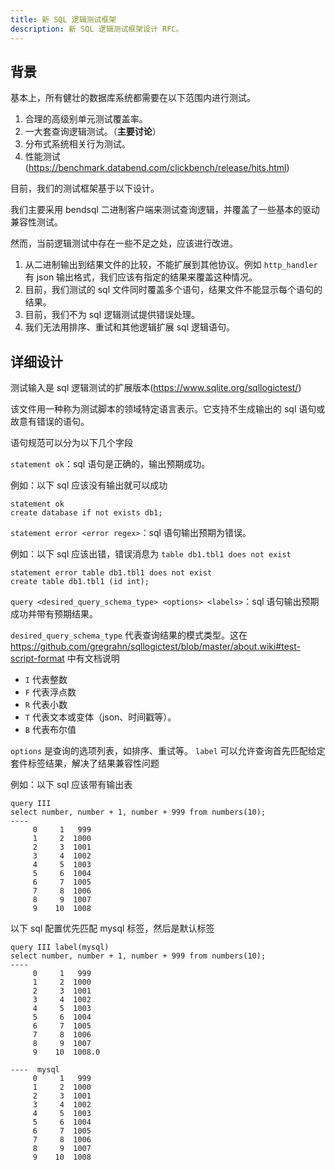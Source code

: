 ```yaml
---
title: 新 SQL 逻辑测试框架
description: 新 SQL 逻辑测试框架设计 RFC。
---
```


## 背景

基本上，所有健壮的数据库系统都需要在以下范围内进行测试。

1. 合理的高级别单元测试覆盖率。
2. 一大套查询逻辑测试。（**主要讨论**）
3. 分布式系统相关行为测试。
4. 性能测试 (https://benchmark.databend.com/clickbench/release/hits.html)

目前，我们的测试框架基于以下设计。

我们主要采用 bendsql 二进制客户端来测试查询逻辑，并覆盖了一些基本的驱动兼容性测试。

然而，当前逻辑测试中存在一些不足之处，应该进行改进。

1. 从二进制输出到结果文件的比较，不能扩展到其他协议。例如 `http_handler` 有 json 输出格式，我们应该有指定的结果来覆盖这种情况。
2. 目前，我们测试的 sql 文件同时覆盖多个语句，结果文件不能显示每个语句的结果。
3. 目前，我们不为 sql 逻辑测试提供错误处理。
4. 我们无法用排序、重试和其他逻辑扩展 sql 逻辑语句。

## 详细设计

测试输入是 sql 逻辑测试的扩展版本(https://www.sqlite.org/sqllogictest/)

该文件用一种称为测试脚本的领域特定语言表示。它支持不生成输出的 sql 语句或故意有错误的语句。

语句规范可以分为以下几个字段

`statement ok`：sql 语句是正确的，输出预期成功。

例如：以下 sql 应该没有输出就可以成功

```text
statement ok
create database if not exists db1;
```

`statement error <error regex>`：sql 语句输出预期为错误。

例如：以下 sql 应该出错，错误消息为 `table db1.tbl1 does not exist`

```text
statement error table db1.tbl1 does not exist
create table db1.tbl1 (id int);
```

`query <desired_query_schema_type> <options> <labels>`：sql 语句输出预期成功并带有预期结果。

`desired_query_schema_type` 代表查询结果的模式类型。这在 https://github.com/gregrahn/sqllogictest/blob/master/about.wiki#test-script-format 中有文档说明

- `I` 代表整数
- `F` 代表浮点数
- `R` 代表小数
- `T` 代表文本或变体（json、时间戳等）。
- `B` 代表布尔值

`options` 是查询的选项列表，如排序、重试等。
`label` 可以允许查询首先匹配给定套件标签结果，解决了结果兼容性问题

例如：以下 sql 应该带有输出表

```text
query III
select number, number + 1, number + 999 from numbers(10);
----
     0     1   999
     1     2  1000
     2     3  1001
     3     4  1002
     4     5  1003
     5     6  1004
     6     7  1005
     7     8  1006
     8     9  1007
     9    10  1008
```

以下 sql 配置优先匹配 mysql 标签，然后是默认标签

```text
query III label(mysql)
select number, number + 1, number + 999 from numbers(10);
----
     0     1   999
     1     2  1000
     2     3  1001
     3     4  1002
     4     5  1003
     5     6  1004
     6     7  1005
     7     8  1006
     8     9  1007
     9    10  1008.0

----  mysql
     0     1   999
     1     2  1000
     2     3  1001
     3     4  1002
     4     5  1003
     5     6  1004
     6     7  1005
     7     8  1006
     8     9  1007
     9    10  1008
```
